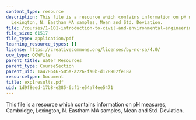 ```yaml
---
content_type: resource
description: This file is a resource which contains information on pH measures, Cambridge,
  Lexington, N. Eastham MA samples, Mean and Std. Deviation.
file: /courses/1-101-introduction-to-civil-and-environmental-engineering-design-i-fall-2006/1d9f8eed17b8e2856cf1e54a74ee5471_exp1results.pdf
file_size: 61517
file_type: application/pdf
learning_resource_types: []
license: https://creativecommons.org/licenses/by-nc-sa/4.0/
ocw_type: OCWFile
parent_title: Water Resources
parent_type: CourseSection
parent_uid: 1a478646-505a-a226-fa0b-d128902fe187
resourcetype: Document
title: exp1results.pdf
uid: 1d9f8eed-17b8-e285-6cf1-e54a74ee5471
---
```

This file is a resource which contains information on pH measures, Cambridge, Lexington, N. Eastham MA samples, Mean and Std. Deviation.